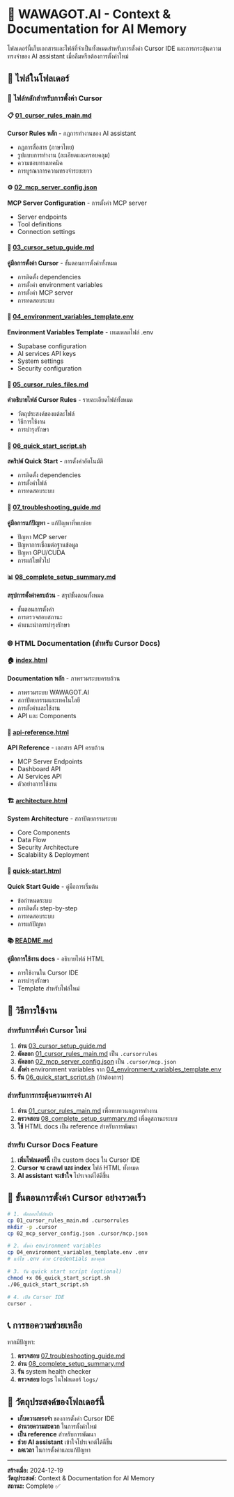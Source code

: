 # 🧠 WAWAGOT.AI - Context & Documentation for AI Memory

โฟลเดอร์นี้เก็บเอกสารและไฟล์ที่จำเป็นทั้งหมดสำหรับการตั้งค่า Cursor IDE และการกระตุ้นความทรงจำของ AI assistant เมื่อลืมหรือต้องการตั้งค่าใหม่

## 📁 ไฟล์ในโฟลเดอร์

### 🎯 **ไฟล์หลักสำหรับการตั้งค่า Cursor**

#### 📋 [01_cursor_rules_main.md](./01_cursor_rules_main.md)
**Cursor Rules หลัก** - กฎการทำงานของ AI assistant
- กฎการสื่อสาร (ภาษาไทย)
- รูปแบบการทำงาน (ละเอียดและครอบคลุม)
- ความชอบทางเทคนิค
- การบูรณาการความทรงจำระยะยาว

#### ⚙️ [02_mcp_server_config.json](./02_mcp_server_config.json)
**MCP Server Configuration** - การตั้งค่า MCP server
- Server endpoints
- Tool definitions
- Connection settings

#### 📖 [03_cursor_setup_guide.md](./03_cursor_setup_guide.md)
**คู่มือการตั้งค่า Cursor** - ขั้นตอนการตั้งค่าทั้งหมด
- การติดตั้ง dependencies
- การตั้งค่า environment variables
- การตั้งค่า MCP server
- การทดสอบระบบ

#### 🔧 [04_environment_variables_template.env](./04_environment_variables_template.env)
**Environment Variables Template** - เทมเพลตไฟล์ .env
- Supabase configuration
- AI services API keys
- System settings
- Security configuration

#### 📝 [05_cursor_rules_files.md](./05_cursor_rules_files.md)
**คำอธิบายไฟล์ Cursor Rules** - รายละเอียดไฟล์ทั้งหมด
- วัตถุประสงค์ของแต่ละไฟล์
- วิธีการใช้งาน
- การบำรุงรักษา

#### 🚀 [06_quick_start_script.sh](./06_quick_start_script.sh)
**สคริปต์ Quick Start** - การตั้งค่าอัตโนมัติ
- การติดตั้ง dependencies
- การตั้งค่าไฟล์
- การทดสอบระบบ

#### 🔧 [07_troubleshooting_guide.md](./07_troubleshooting_guide.md)
**คู่มือการแก้ปัญหา** - แก้ปัญหาที่พบบ่อย
- ปัญหา MCP server
- ปัญหาการเชื่อมต่อฐานข้อมูล
- ปัญหา GPU/CUDA
- การแก้ไขทั่วไป

#### 📊 [08_complete_setup_summary.md](./08_complete_setup_summary.md)
**สรุปการตั้งค่าครบถ้วน** - สรุปขั้นตอนทั้งหมด
- ขั้นตอนการตั้งค่า
- การตรวจสอบสถานะ
- คำแนะนำการบำรุงรักษา

### 🌐 **HTML Documentation (สำหรับ Cursor Docs)**

#### 🏠 [index.html](./index.html)
**Documentation หลัก** - ภาพรวมระบบครบถ้วน
- ภาพรวมระบบ WAWAGOT.AI
- สถาปัตยกรรมและเทคโนโลยี
- การตั้งค่าและใช้งาน
- API และ Components

#### 🔌 [api-reference.html](./api-reference.html)
**API Reference** - เอกสาร API ครบถ้วน
- MCP Server Endpoints
- Dashboard API
- AI Services API
- ตัวอย่างการใช้งาน

#### 🏗️ [architecture.html](./architecture.html)
**System Architecture** - สถาปัตยกรรมระบบ
- Core Components
- Data Flow
- Security Architecture
- Scalability & Deployment

#### 🚀 [quick-start.html](./quick-start.html)
**Quick Start Guide** - คู่มือการเริ่มต้น
- ข้อกำหนดระบบ
- การติดตั้ง step-by-step
- การทดสอบระบบ
- การแก้ปัญหา

#### 📚 [README.md](./README.md)
**คู่มือการใช้งาน docs** - อธิบายไฟล์ HTML
- การใช้งานใน Cursor IDE
- การบำรุงรักษา
- Template สำหรับไฟล์ใหม่

## 🎯 วิธีการใช้งาน

### สำหรับการตั้งค่า Cursor ใหม่
1. **อ่าน** [03_cursor_setup_guide.md](./03_cursor_setup_guide.md)
2. **คัดลอก** [01_cursor_rules_main.md](./01_cursor_rules_main.md) เป็น `.cursorrules`
3. **คัดลอก** [02_mcp_server_config.json](./02_mcp_server_config.json) เป็น `.cursor/mcp.json`
4. **ตั้งค่า** environment variables จาก [04_environment_variables_template.env](./04_environment_variables_template.env)
5. **รัน** [06_quick_start_script.sh](./06_quick_start_script.sh) (ถ้าต้องการ)

### สำหรับการกระตุ้นความทรงจำ AI
1. **อ่าน** [01_cursor_rules_main.md](./01_cursor_rules_main.md) เพื่อทบทวนกฎการทำงาน
2. **ตรวจสอบ** [08_complete_setup_summary.md](./08_complete_setup_summary.md) เพื่อดูสถานะระบบ
3. **ใช้** HTML docs เป็น reference สำหรับการพัฒนา

### สำหรับ Cursor Docs Feature
1. **เพิ่มโฟลเดอร์นี้** เป็น custom docs ใน Cursor IDE
2. **Cursor จะ crawl และ index** ไฟล์ HTML ทั้งหมด
3. **AI assistant จะเข้าใจ** โปรเจกต์ได้ดีขึ้น

## 🔄 ขั้นตอนการตั้งค่า Cursor อย่างรวดเร็ว

```bash
# 1. คัดลอกไฟล์หลัก
cp 01_cursor_rules_main.md .cursorrules
mkdir -p .cursor
cp 02_mcp_server_config.json .cursor/mcp.json

# 2. ตั้งค่า environment variables
cp 04_environment_variables_template.env .env
# แก้ไข .env ด้วย credentials ของคุณ

# 3. รัน quick start script (optional)
chmod +x 06_quick_start_script.sh
./06_quick_start_script.sh

# 4. เปิด Cursor IDE
cursor .
```

## 📞 การขอความช่วยเหลือ

หากมีปัญหา:
1. **ตรวจสอบ** [07_troubleshooting_guide.md](./07_troubleshooting_guide.md)
2. **อ่าน** [08_complete_setup_summary.md](./08_complete_setup_summary.md)
3. **รัน** system health checker
4. **ตรวจสอบ** logs ในโฟลเดอร์ `logs/`

## 🎯 วัตถุประสงค์ของโฟลเดอร์นี้

- **เก็บความทรงจำ** ของการตั้งค่า Cursor IDE
- **อำนวยความสะดวก** ในการตั้งค่าใหม่
- **เป็น reference** สำหรับการพัฒนา
- **ช่วย AI assistant** เข้าใจโปรเจกต์ได้ดีขึ้น
- **ลดเวลา** ในการตั้งค่าและแก้ปัญหา

---

**สร้างเมื่อ:** 2024-12-19  
**วัตถุประสงค์:** Context & Documentation for AI Memory  
**สถานะ:** Complete ✅ 